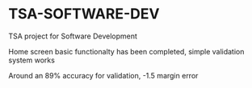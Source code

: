 # TSA-SOFTWARE-DEV
TSA project for Software Development


Home screen basic functionalty has been completed, simple validation system works

Around an 89% accuracy for validation, -1.5 margin error
